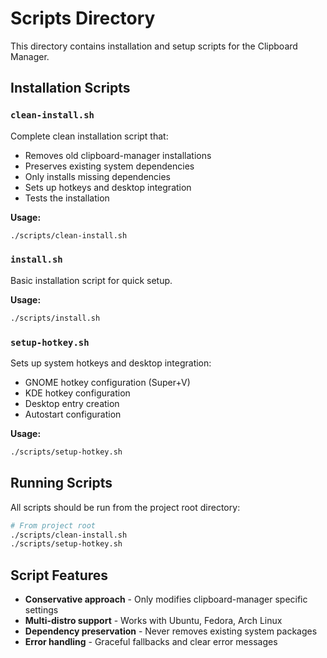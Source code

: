 # Scripts Directory

This directory contains installation and setup scripts for the Clipboard Manager.

## Installation Scripts

### `clean-install.sh`
Complete clean installation script that:
- Removes old clipboard-manager installations
- Preserves existing system dependencies
- Only installs missing dependencies
- Sets up hotkeys and desktop integration
- Tests the installation

**Usage:**
```bash
./scripts/clean-install.sh
```

### `install.sh`
Basic installation script for quick setup.

**Usage:**
```bash
./scripts/install.sh
```

### `setup-hotkey.sh`
Sets up system hotkeys and desktop integration:
- GNOME hotkey configuration (Super+V)
- KDE hotkey configuration
- Desktop entry creation
- Autostart configuration

**Usage:**
```bash
./scripts/setup-hotkey.sh
```

## Running Scripts

All scripts should be run from the project root directory:

```bash
# From project root
./scripts/clean-install.sh
./scripts/setup-hotkey.sh
```

## Script Features

- **Conservative approach** - Only modifies clipboard-manager specific settings
- **Multi-distro support** - Works with Ubuntu, Fedora, Arch Linux
- **Dependency preservation** - Never removes existing system packages
- **Error handling** - Graceful fallbacks and clear error messages